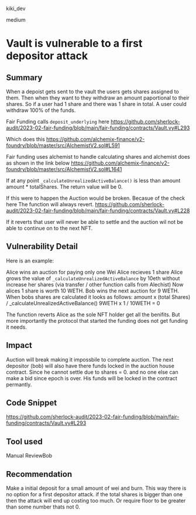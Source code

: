kiki_dev

medium

# Vault is vulnerable to a first depositor attack

## Summary
When a depoist gets sent to the vault the users gets shares assigned to them. Then when they want to they withdraw an amount paportional to their shares. So if a user had 1 share and there was 1 share in total. A user could withdraw 100% of the funds. 


Fair Funding calls `deposit_underlying`  here
https://github.com/sherlock-audit/2023-02-fair-funding/blob/main/fair-funding/contracts/Vault.vy#L293

Which does this 
https://github.com/alchemix-finance/v2-foundry/blob/master/src/AlchemistV2.sol#L591

Fair funding uses alchemist to handle calculating shares and alchemist does as shown in the link below
https://github.com/alchemix-finance/v2-foundry/blob/master/src/AlchemistV2.sol#L1641

If at any point `_calculateUnrealizedActiveBalance()` is less than amount amount * totalShares. The return value will be 0. 

If this were to happen the Auction would be broken. Becasue of the check here The function will always revert. 
https://github.com/sherlock-audit/2023-02-fair-funding/blob/main/fair-funding/contracts/Vault.vy#L228

If it reverts that user will never be able to settle and the auction wil not be able to continue on to the next NFT.
## Vulnerability Detail

Here is an example:

Alice wins an auction for paying only one Wei
Alice recieves 1 share 
Alice grows the value of `_calculateUnrealizedActiveBalance` by 10eth without increase her shares (via transfer / other function calls from Alechist) 
Now alices 1 share is worth 10 WETH. 
Bob wins the next auction for 9 WETH.
When bobs shares are calculated it looks as follows:
amount x (total Shares) / _calculateUnrealizedActiveBalance()
9WETH x 1 / 10WETH = 0

The function reverts 
Alice as the sole NFT holder get all the benifits. But more importantly the protocol that started the funding does not get funding it needs.


 
## Impact
Auction will break making it impossbile to complete auction. 
The next depositor (bob) will also have there funds locked in the auction house contract. Since he cannot settle due to shares = 0. and no one else can make a bid since epoch is over. His funds will be locked in the contract permantly. 

## Code Snippet
https://github.com/sherlock-audit/2023-02-fair-funding/blob/main/fair-funding/contracts/Vault.vy#L293

## Tool used

Manual ReviewBob

## Recommendation
Make a initial deposit for a small amount of wei and burn. This way there is no option for a first depositor attack. if the total shares is bigger than one then the attack will end up costing too much. Or require floor to be greater than some number thats not 0. 

